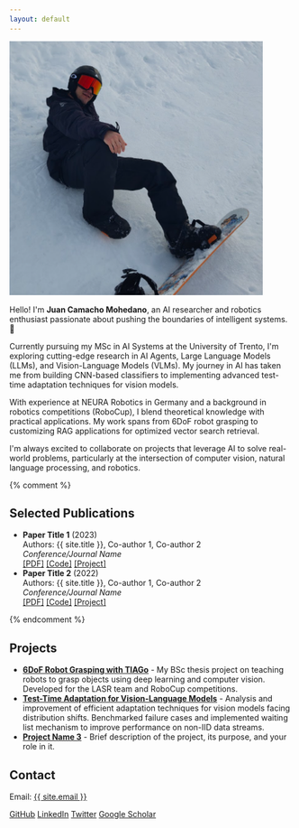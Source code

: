 ```yaml
---
layout: default
---
```


<section class="bio">
    <img src="assets/images/profile_pic.png" alt="{{ site.title }}" style="width: 450px; height: 450px;">
    <p>
        Hello! I'm <strong>Juan Camacho Mohedano</strong>, an AI researcher and robotics enthusiast passionate about pushing the boundaries of intelligent systems. 🚀
    </p>
    <p>
        Currently pursuing my MSc in AI Systems at the University of Trento, I'm exploring cutting-edge research in AI Agents, Large Language Models (LLMs), and Vision-Language Models (VLMs). My journey in AI has taken me from building CNN-based classifiers to implementing advanced test-time adaptation techniques for vision models.
    </p>
    <p>
        With experience at NEURA Robotics in Germany and a background in robotics competitions (RoboCup), I blend theoretical knowledge with practical applications. My work spans from 6DoF robot grasping to customizing RAG applications for optimized vector search retrieval.
    </p>
    <p>
        I'm always excited to collaborate on projects that leverage AI to solve real-world problems, particularly at the intersection of computer vision, natural language processing, and robotics.
    </p>
</section>

{% comment %}
<section id="publications">
    <h2>Selected Publications</h2>
    <ul>
        <li>
            <strong>Paper Title 1</strong> (2023)<br>
            Authors: {{ site.title }}, Co-author 1, Co-author 2<br>
            <em>Conference/Journal Name</em><br>
            <a href="#">[PDF]</a> <a href="#">[Code]</a> <a href="#">[Project]</a>
        </li>
        <li>
            <strong>Paper Title 2</strong> (2022)<br>
            Authors: {{ site.title }}, Co-author 1, Co-author 2<br>
            <em>Conference/Journal Name</em><br>
            <a href="#">[PDF]</a> <a href="#">[Code]</a> <a href="#">[Project]</a>
        </li>
    </ul>
</section>
{% endcomment %}

<section id="projects">
    <h2>Projects</h2>
    <ul class="project-list">
        <li>
            <strong><a href="/blog/2022/05/01/bsc-thesis-robot-grasping/">6DoF Robot Grasping with TIAGo</a></strong> - My BSc thesis project on teaching robots to grasp objects using deep learning and computer vision. Developed for the LASR team and RoboCup competitions.
        </li>
        <li>
            <strong><a href="https://github.com/jucamohedano/my_TDA" target="_blank">Test-Time Adaptation for Vision-Language Models</a></strong> - Analysis and improvement of efficient adaptation techniques for vision models facing distribution shifts. Benchmarked failure cases and implemented waiting list mechanism to improve performance on non-IID data streams.
        </li>
        <li>
            <strong><a href="#">Project Name 3</a></strong> - Brief description of the project, its purpose, and your role in it.
        </li>
    </ul>
</section>

<section id="contact">
    <h2>Contact</h2>
    <p>Email: <a href="mailto:{{ site.email }}">{{ site.email }}</a></p>
    <div class="social-links">
        <a href="https://github.com/{{ site.github_username }}" target="_blank"><i class="fab fa-github"></i>GitHub</a>
        <a href="https://linkedin.com/in/{{ site.linkedin_username }}" target="_blank"><i class="fab fa-linkedin"></i>LinkedIn</a>
        <a href="https://twitter.com/{{ site.twitter_username }}" target="_blank"><i class="fab fa-twitter"></i>Twitter</a>
        <a href="https://scholar.google.com/citations?user={{ site.google_scholar }}" target="_blank"><i class="fas fa-graduation-cap"></i>Google Scholar</a>
    </div>
</section> 